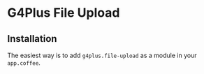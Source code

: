 G4Plus File Upload
===========================

## Installation

The easiest way is to add `g4plus.file-upload` as a module in your `app.coffee`.
